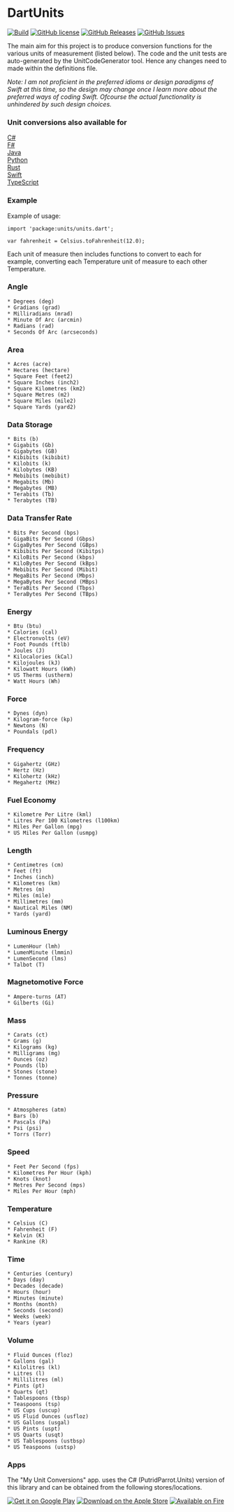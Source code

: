 # DartUnits

[![Build](https://github.com/putridparrot/DartUnits/actions/workflows/build.yml/badge.svg)](https://github.com/putridparrot/DartUnits/actions/workflows/build.yml)
[![GitHub license](https://img.shields.io/badge/license-MIT-blue.svg)](https://github.com/putridparrot/DartUnits/blob/master/LICENSE.md)
[![GitHub Releases](https://img.shields.io/github/release/putridparrot/DartUnits.svg)](https://github.com/putridparrot/DartUnits/releases)
[![GitHub Issues](https://img.shields.io/github/issues/putridparrot/DartUnits.svg)](https://github.com/putridparrot/DartUnits/issues)


The main aim for this project is to produce conversion functions for the various units of measurement (listed below). The code and the unit tests
are auto-generated by the UnitCodeGenerator tool. Hence any changes need to made within the definitions file.

_Note: I am not proficient in the preferred idioms or design paradigms of Swift at this time, so the design may change once I learn more about the preferred ways of coding Swift. Ofcourse the actual functionality is unhindered by such design choices._ 

### Unit conversions also available for 

[C#](https://github.com/putridparrot/PutridParrot.Units)  
[F#](https://github.com/putridparrot/FSharp.Units)  
[Java](https://github.com/putridparrot/JavaUnits)  
[Python](https://github.com/putridparrot/PyUnits)  
[Rust](https://github.com/putridparrot/RustUnits)   
[Swift](https://github.com/putridparrot/SwiftUnits)   
[TypeScript](https://github.com/putridparrot/unit-conversions)  

### Example

Example of usage:

```
import 'package:units/units.dart';

var fahrenheit = Celsius.toFahrenheit(12.0);
```

Each unit of measure then includes functions to convert to each for example, converting each Temperature unit of measure to each other Temperature.

### Angle

	* Degrees (deg)
	* Gradians (grad)
	* Milliradians (mrad)
	* Minute Of Arc (arcmin)
	* Radians (rad)
	* Seconds Of Arc (arcseconds)

### Area

	* Acres (acre)
	* Hectares (hectare)
	* Square Feet (feet2)
	* Square Inches (inch2)
	* Square Kilometres (km2)
	* Square Metres (m2)
	* Square Miles (mile2)
	* Square Yards (yard2)

### Data Storage

	* Bits (b)
	* Gigabits (Gb)
	* Gigabytes (GB)
	* Kibibits (kibibit)
	* Kilobits (k)
	* Kilobytes (KB)
	* Mebibits (mebibit)
	* Megabits (Mb)
	* Megabytes (MB)
	* Terabits (Tb)
	* Terabytes (TB)

### Data Transfer Rate

	* Bits Per Second (bps)
	* GigaBits Per Second (Gbps)
	* GigaBytes Per Second (GBps)
	* Kibibits Per Second (Kibitps)
	* KiloBits Per Second (kbps)
	* KiloBytes Per Second (kBps)
	* Mebibits Per Second (Mibit)
	* MegaBits Per Second (Mbps)
	* MegaBytes Per Second (MBps)
	* TeraBits Per Second (Tbps)
	* TeraBytes Per Second (TBps)

### Energy

	* Btu (btu)
	* Calories (cal)
	* Electronvolts (eV)
	* Foot Pounds (ftlb)
	* Joules (J)
	* Kilocalories (kCal)
	* Kilojoules (kJ)
	* Kilowatt Hours (kWh)
	* US Therms (ustherm)
	* Watt Hours (Wh)

### Force

	* Dynes (dyn)
	* Kilogram-force (kp)
	* Newtons (N)
	* Poundals (pdl)

### Frequency

	* Gigahertz (GHz)
	* Hertz (Hz)
	* Kilohertz (kHz)
	* Megahertz (MHz)

### Fuel Economy

	* Kilometre Per Litre (kml)
	* Litres Per 100 Kilometres (l100km)
	* Miles Per Gallon (mpg)
	* US Miles Per Gallon (usmpg)

### Length

	* Centimetres (cm)
	* Feet (ft)
	* Inches (inch)
	* Kilometres (km)
	* Metres (m)
	* Miles (mile)
	* Millimetres (mm)
	* Nautical Miles (NM)
	* Yards (yard)

### Luminous Energy

	* LumenHour (lmh)
	* LumenMinute (lmmin)
	* LumenSecond (lms)
	* Talbot (T)

### Magnetomotive Force

	* Ampere-turns (AT)
	* Gilberts (Gi)

### Mass

	* Carats (ct)
	* Grams (g)
	* Kilograms (kg)
	* Milligrams (mg)
	* Ounces (oz)
	* Pounds (lb)
	* Stones (stone)
	* Tonnes (tonne)

### Pressure

	* Atmospheres (atm)
	* Bars (b)
	* Pascals (Pa)
	* Psi (psi)
	* Torrs (Torr)

### Speed

	* Feet Per Second (fps)
	* Kilometres Per Hour (kph)
	* Knots (knot)
	* Metres Per Second (mps)
	* Miles Per Hour (mph)

### Temperature

	* Celsius (C)
	* Fahrenheit (F)
	* Kelvin (K)
	* Rankine (R)

### Time

	* Centuries (century)
	* Days (day)
	* Decades (decade)
	* Hours (hour)
	* Minutes (minute)
	* Months (month)
	* Seconds (second)
	* Weeks (week)
	* Years (year)

### Volume

	* Fluid Ounces (floz)
	* Gallons (gal)
	* Kilolitres (kl)
	* Litres (l)
	* Millilitres (ml)
	* Pints (pt)
	* Quarts (qt)
	* Tablespoons (tbsp)
	* Teaspoons (tsp)
	* US Cups (uscup)
	* US Fluid Ounces (usfloz)
	* US Gallons (usgal)
	* US Pints (uspt)
	* US Quarts (usqt)
	* US Tablespoons (ustbsp)
	* US Teaspoons (ustsp)

### Apps

The "My Unit Conversions" app. uses the C# (PutridParrot.Units) version of this library and can be obtained from the following stores/locations.

[![Get it on Google Play](https://apps.putridparrot.com/Images/googleplay153x46.png)](https://play.google.com/store/apps/details?id=com.putridparrot.MyUnitConversion&pcampaignid=pcampaignidMKT-Other-global-all-co-prtnr-py-PartBadge-Mar2515-1)
[![Download on the Apple Store](https://apps.putridparrot.com/Images/applestore153x46.png)](https://apps.apple.com/app/my-unit-conversion/id1600275661)
[![Available on Fire](https://apps.putridparrot.com/Images/fire153x46.png)](https://www.amazon.co.uk/MTBSOFTWARE-LIMITED-My-Unit-Conversion/dp/B09RTBBGNM/)
